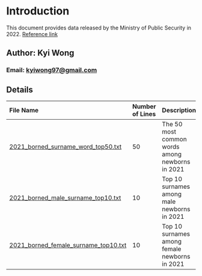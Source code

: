 # Introduction

This document provides data released by the Ministry of Public Security in 2022. [Reference link](https://app.mps.gov.cn/gdnps/pc/content.jsp?id=8349293)

## Author: Kyi Wong

### Email: kyiwong97@gmail.com

## Details

| File Name                                   | Number of Lines | Description                                      |
|:-------------------------------------------|:----------------|:------------------------------------------------|
| [2021_borned_surname_word_top50.txt](./2021_borned_surname_word_top50.txt) | 50             | The 50 most common words among newborns in 2021|
| [2021_borned_male_surname_top10.txt](./2021_borned_male_surname_top10.txt) | 10             | Top 10 surnames among male newborns in 2021    |
| [2021_borned_female_surname_top10.txt](./2021_borned_female_surname_top10.txt) | 10             | Top 10 surnames among female newborns in 2021  |